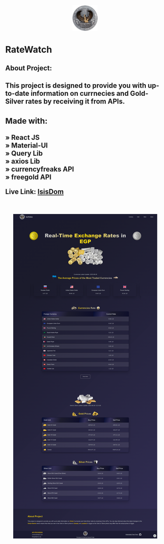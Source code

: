 <div align='center'><img style="width:16%" src='./public/logo.png'/></div>

# RateWatch

<h2>About Project:<h2> <span>This project is designed to provide you with up-to-date information on currnecies and Gold-Silver rates by receiving it from APIs.<span>

### Made with:

» React JS <br>
» Material-UI <br>
» Query Lib <br>
» axios Lib <br>
» currencyfreaks API <br>
» freegold API <br>

Live Link: <a href=''>IsisDom</a>

<h1 align="center" >
<img src="./public/img/isisDom.img.png" alt="car-shop-cover">
</h1>
